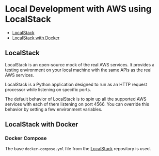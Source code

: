 # Local Development with AWS using LocalStack 

* [LocalStack](#localstack)
* [LocalStack with Docker](#localstack-with-docker)

## LocalStack
LocalStack is an open-source mock of the real AWS services. It provides a testing 
environment on your local machine with the same APIs as the real AWS services. 

LocalStack is a Python application designed to run as an HTTP request processor while listening on specific ports. 

The default behavior of LocalStack is to spin up all the supported AWS services
with each of them listening on port 4566. You can override this behavior by 
setting a few environment variables. 

## LocalStack with Docker

### Docker Compose
The base `docker-compose.yml` file from the [LocalStack](https://github.com/localstack/localstack/blob/master/docker-compose.yml) repository is used. 

